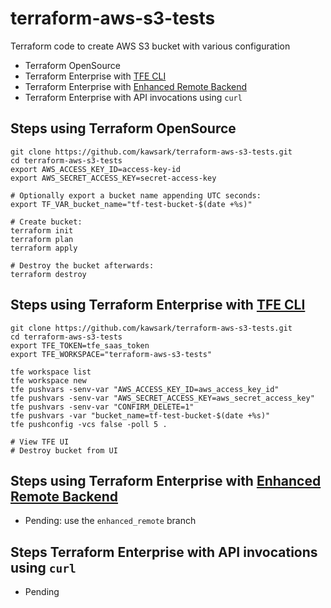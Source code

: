 # terraform-aws-s3-tests
Terraform code to create AWS S3 bucket with various configuration
- Terraform OpenSource
- Terraform Enterprise with [TFE CLI](https://github.com/hashicorp/tfe-cli)
- Terraform Enterprise with [Enhanced Remote Backend](https://www.terraform.io/docs/backends/types/remote.html)
- Terraform Enterprise with API invocations using `curl`

## Steps using Terraform OpenSource
```
git clone https://github.com/kawsark/terraform-aws-s3-tests.git
cd terraform-aws-s3-tests
export AWS_ACCESS_KEY_ID=access-key-id
export AWS_SECRET_ACCESS_KEY=secret-access-key

# Optionally export a bucket name appending UTC seconds:
export TF_VAR_bucket_name="tf-test-bucket-$(date +%s)"

# Create bucket:
terraform init
terraform plan
terraform apply

# Destroy the bucket afterwards:
terraform destroy
```

## Steps using Terraform Enterprise with [TFE CLI](https://github.com/hashicorp/tfe-cli)
```
git clone https://github.com/kawsark/terraform-aws-s3-tests.git
cd terraform-aws-s3-tests
export TFE_TOKEN=tfe_saas_token
export TFE_WORKSPACE="terraform-aws-s3-tests"

tfe workspace list
tfe workspace new
tfe pushvars -senv-var "AWS_ACCESS_KEY_ID=aws_access_key_id"
tfe pushvars -senv-var "AWS_SECRET_ACCESS_KEY=aws_secret_access_key"
tfe pushvars -senv-var "CONFIRM_DELETE=1"
tfe pushvars -var "bucket_name=tf-test-bucket-$(date +%s)"
tfe pushconfig -vcs false -poll 5 .

# View TFE UI
# Destroy bucket from UI
```

## Steps using Terraform Enterprise with [Enhanced Remote Backend](https://www.terraform.io/docs/backends/types/remote.html)
- Pending: use the `enhanced_remote` branch

## Steps Terraform Enterprise with API invocations using `curl`
- Pending
